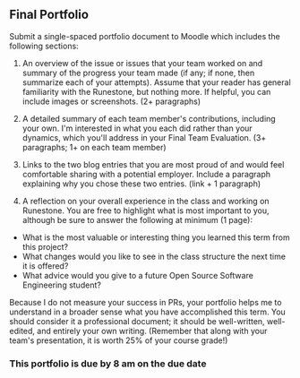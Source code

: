 ## Final Portfolio

Submit a single-spaced portfolio document to Moodle which includes the following sections:

1. An overview of the issue or issues that your team worked on and summary of the progress your team made (if any; if none, then summarize each of your attempts). Assume that your reader has general familiarity with the Runestone, but nothing more. If helpful, you can include images or screenshots. (2+ paragraphs)

2. A detailed summary of each team member's contributions, including your own. I'm interested in what you each did rather than your dynamics, which you'll address in your Final Team Evaluation. (3+ paragraphs; 1+ on each team member)

3. Links to the two blog entries that you are most proud of and would feel comfortable sharing with a potential employer. Include a paragraph explaining why you chose these two entries. (link + 1 paragraph)

4. A reflection on your overall experience in the class and working on Runestone. You are free to highlight what is most important to you, although be sure to answer the following at minimum (1 page):

  - What is the most valuable or interesting thing you learned this term from this project?
  - What changes would you like to see in the class structure the next time it is offered?
  - What advice would you give to a future Open Source Software Engineering student?

Because I do not measure your success in PRs, your portfolio helps me to understand in a broader sense what you have accomplished this term. You should consider it a professional document; it should be well-written, well-edited, and entirely your own writing. (Remember that along with your team's presentation, it is worth 25% of your course grade!)

### This portfolio is due by 8 am on the due date
